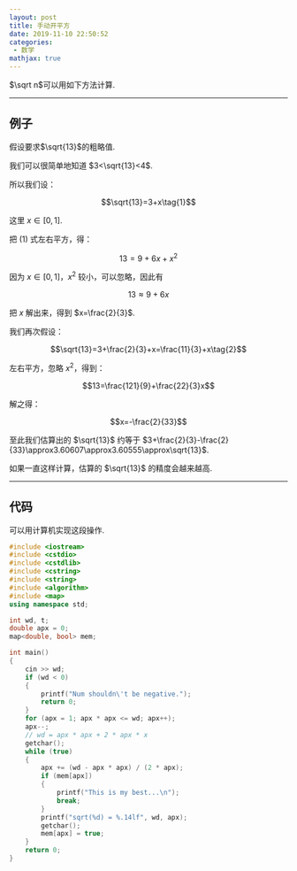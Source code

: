 ```yaml
---
layout: post
title: 手动开平方
date: 2019-11-10 22:50:52
categories:
 - 数学
mathjax: true
---
```


$\sqrt n$可以用如下方法计算.

<!-- more -->

---
## 例子

假设要求$\sqrt{13}$的粗略值.

我们可以很简单地知道 $3<\sqrt{13}<4$.

所以我们设：

$$\sqrt{13}=3+x\tag{1}$$

这里 $x\in[0,1]$.

把 $(1)$ 式左右平方，得：

$$13=9+6x+x^2$$

因为 $x\in[0,1]$，$x^2$ 较小，可以忽略，因此有

$$13\approx9+6x$$

把 $x$ 解出来，得到 $x=\frac{2}{3}$.

我们再次假设：

$$\sqrt{13}=3+\frac{2}{3}+x=\frac{11}{3}+x\tag{2}$$

左右平方，忽略 $x^2$，得到：

$$13=\frac{121}{9}+\frac{22}{3}x$$

解之得：

$$x=-\frac{2}{33}$$

至此我们估算出的 $\sqrt{13}$ 约等于 $3+\frac{2}{3}-\frac{2}{33}\approx3.60607\approx3.60555\approx\sqrt{13}$.

如果一直这样计算，估算的 $\sqrt{13}$ 的精度会越来越高.

---
## 代码

可以用计算机实现这段操作.

```cpp
#include <iostream>
#include <cstdio>
#include <cstdlib>
#include <cstring>
#include <string>
#include <algorithm>
#include <map>
using namespace std;

int wd, t;
double apx = 0;
map<double, bool> mem;

int main()
{
	cin >> wd;
	if (wd < 0)
	{
		printf("Num shouldn\'t be negative.");
		return 0;
	}
	for (apx = 1; apx * apx <= wd; apx++);
	apx--;
	// wd = apx * apx + 2 * apx * x
	getchar();
	while (true)
	{
		apx += (wd - apx * apx) / (2 * apx);
		if (mem[apx])
		{
			printf("This is my best...\n");
			break;
		}
		printf("sqrt(%d) = %.14lf", wd, apx);
		getchar();
		mem[apx] = true;
	}
	return 0;
}
```